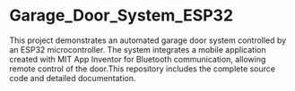 # Garage_Door_System_ESP32
This project demonstrates an automated garage door system controlled by an ESP32 microcontroller. The system integrates a mobile application created with MIT App Inventor for Bluetooth communication, allowing remote control of the door.This repository includes the complete source code and detailed documentation.
